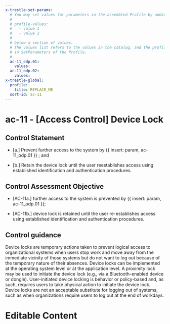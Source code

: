 ```yaml
---
x-trestle-set-params:
  # You may set values for parameters in the assembled Profile by adding
  #
  # profile-values:
  #   - value 1
  #   - value 2
  #
  # below a section of values:
  # The values list refers to the values in the catalog, and the profile-values represent values
  # in SetParameters of the Profile.
  #
  ac-11_odp.01:
    values:
  ac-11_odp.02:
    values:
x-trestle-global:
  profile:
    title: REPLACE_ME
  sort-id: ac-11
---
```


# ac-11 - \[Access Control\] Device Lock

## Control Statement

- \[a.\] Prevent further access to the system by {{ insert: param, ac-11_odp.01 }} ; and

- \[b.\] Retain the device lock until the user reestablishes access using established identification and authentication procedures.

## Control Assessment Objective

- \[AC-11a.\] further access to the system is prevented by {{ insert: param, ac-11_odp.01 }};

- \[AC-11b.\] device lock is retained until the user re-establishes access using established identification and authentication procedures.

## Control guidance

Device locks are temporary actions taken to prevent logical access to organizational systems when users stop work and move away from the immediate vicinity of those systems but do not want to log out because of the temporary nature of their absences. Device locks can be implemented at the operating system level or at the application level. A proximity lock may be used to initiate the device lock (e.g., via a Bluetooth-enabled device or dongle). User-initiated device locking is behavior or policy-based and, as such, requires users to take physical action to initiate the device lock. Device locks are not an acceptable substitute for logging out of systems, such as when organizations require users to log out at the end of workdays.

# Editable Content

<!-- Make additions and edits below -->
<!-- The above represents the contents of the control as received by the profile, prior to additions. -->
<!-- If the profile makes additions to the control, they will appear below. -->
<!-- The above markdown may not be edited but you may edit the content below, and/or introduce new additions to be made by the profile. -->
<!-- If there is a yaml header at the top, parameter values may be edited. Use --set-parameters to incorporate the changes during assembly. -->
<!-- The content here will then replace what is in the profile for this control, after running profile-assemble. -->
<!-- The current profile has no added parts for this control, but you may add new ones here. -->
<!-- Each addition must have a heading either of the form ## Control my_addition_name -->
<!-- or ## Part a. (where the a. refers to one of the control statement labels.) -->
<!-- "## Control" parts are new parts added after the statement part. -->
<!-- "## Part" parts are new parts added into the top-level statement part with that label. -->
<!-- Subparts may be added with nested hash levels of the form ### My Subpart Name -->
<!-- underneath the parent ## Control or ## Part being added -->
<!-- See https://ibm.github.io/compliance-trestle/tutorials/ssp_profile_catalog_authoring/ssp_profile_catalog_authoring for guidance. -->
